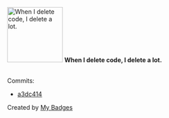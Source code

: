 <img src="https://github.com/my-badges/my-badges/blob/master/src/all-badges/mass-delete-commit/mass-delete-commit.png?raw=true" alt="When I delete code, I delete a lot." title="When I delete code, I delete a lot." width="128">
<strong>When I delete code, I delete a lot.</strong>
<br><br>

Commits:

- <a href="https://github.com/qoomon/actions--sign-commit/commit/a3dc4147148b5e1459a24ccf2d9cb048366af6e4">a3dc414</a>


Created by <a href="https://github.com/my-badges/my-badges">My Badges</a>